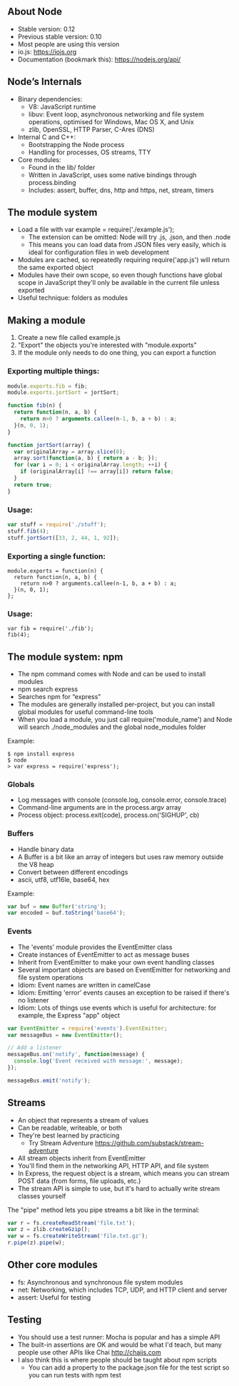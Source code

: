 ## About Node

* Stable version: 0.12
* Previous stable version: 0.10
* Most people are using this version
* io.js: https://iojs.org
* Documentation (bookmark this): https://nodejs.org/api/


## Node’s Internals

* Binary dependencies:
  * V8: JavaScript runtime
  * libuv: Event loop, asynchronous networking and file system operations, optimised for Windows, Mac OS X, and Unix
  * zlib, OpenSSL, HTTP Parser, C-Ares (DNS)
* Internal C and C++:
  * Bootstrapping the Node process
  * Handling for processes, OS streams, TTY
* Core modules:
  * Found in the lib/ folder
  * Written in JavaScript, uses some native bindings through process.binding
  * Includes: assert, buffer, dns, http and https, net, stream, timers


## The module system

* Load a file with var example = require('./example.js');
  * The extension can be omitted: Node will try .js, .json, and then .node
  * This means you can load data from JSON files very easily, which is ideal for configuration files in web development
* Modules are cached, so repeatedly requiring require('app.js') will return the same exported object
* Modules have their own scope, so even though functions have global scope in JavaScript they'll only be available in the current file unless exported
* Useful technique: folders as modules


## Making a module

1. Create a new file called example.js
2. "Export" the objects you're interested with "module.exports"
3. If the module only needs to do one thing, you can export a function

### Exporting multiple things:

```javascript
module.exports.fib = fib;
module.exports.jortSort = jortSort;

function fib(n) {
  return function(n, a, b) {
    return n>0 ? arguments.callee(n-1, b, a + b) : a;
  }(n, 0, 1);
}

function jortSort(array) {
  var originalArray = array.slice(0);
  array.sort(function(a, b) { return a - b; });
  for (var i = 0; i < originalArray.length; ++i) {
    if (originalArray[i] !== array[i]) return false;
  }
  return true;
}
```

### Usage:

```javascript
var stuff = require('./stuff');
stuff.fib(4);
stuff.jortSort([33, 2, 44, 1, 92]);
```

### Exporting a single function:

```
module.exports = function(n) {
  return function(n, a, b) {
    return n>0 ? arguments.callee(n-1, b, a + b) : a;
  }(n, 0, 1);
};
```

### Usage:

```
var fib = require('./fib');
fib(4);
```

## The module system: npm

* The npm command comes with Node and can be used to install modules
* npm search express
* Searches npm for “express"
* The modules are generally installed per-project, but you can install global modules for useful command-line tools
* When you load a module, you just call require('module_name') and Node will search ./node_modules and the global node_modules folder

Example:

```shell
$ npm install express
$ node
> var express = require('express');
```

### Globals

* Log messages with console (console.log, console.error, console.trace)
* Command-line arguments are in the process.argv array
* Process object: process.exit(code), process.on('SIGHUP', cb)

### Buffers

* Handle binary data
* A Buffer is a bit like an array of integers but uses raw memory outside the V8 heap
* Convert between different encodings
* ascii, utf8, utf16le, base64, hex

Example:

```javascript
var buf = new Buffer('string');
var encoded = buf.toString('base64');
```
### Events

* The 'events' module provides the EventEmitter class
* Create instances of EventEmitter to act as message buses
* Inherit from EventEmitter to make  your own event handling classes
* Several important objects are based on EventEmitter for networking and file system operations
* Idiom: Event names are written in camelCase
* Idiom: Emitting 'error' events causes an exception to be raised if there's no listener 
* Idiom: Lots of things use events which is useful for architecture: for example, the Express "app" object

```javascript
var EventEmitter = require('events').EventEmitter;
var messageBus = new EventEmitter();

// Add a listener
messageBus.on('notify', function(message) {
  console.log('Event received with message:', message);
});

messageBus.emit('notify');
```

## Streams

* An object that represents a stream of values
* Can be readable, writeable, or both
* They're best learned by practicing
  * Try Stream Adventure https://github.com/substack/stream-adventure
* All stream objects inherit from EventEmitter
* You'll find them in the networking API, HTTP API, and file system
* In Express, the request object is a stream, which means you can stream POST data (from forms, file uploads, etc.)
* The stream API is simple to use, but it's hard to actually write stream classes yourself

The "pipe" method lets you pipe streams a bit like in the terminal:

```javascript
var r = fs.createReadStream('file.txt');
var z = zlib.createGzip();
var w = fs.createWriteStream('file.txt.gz');
r.pipe(z).pipe(w);
```

## Other core modules

* fs: Asynchronous and synchronous file system modules
* net: Networking, which includes TCP, UDP, and HTTP client and server
* assert: Useful for testing

## Testing

* You should use a test runner: Mocha is popular and has a simple API
* The built-in assertions are OK and would be what I'd teach, but many people use other APIs like Chai http://chaijs.com
* I also think this is where people should be taught about npm scripts
  * You can add a property to the package.json file for the test script so you can run tests with npm test
